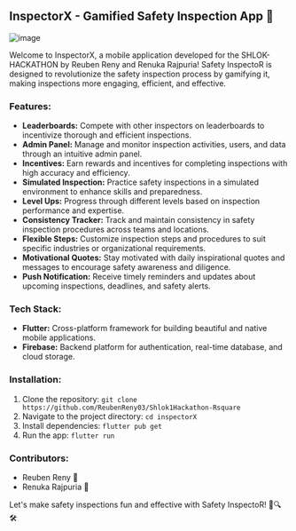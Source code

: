## InspectorX - Gamified Safety Inspection App 🚀

![image](https://github.com/ReubenReny03/Shlok1Hackathon-Rsquare/assets/91770238/1c4b42b1-df2f-4e53-9a9f-0f032d563286)


Welcome to InspectorX, a mobile application developed for the SHLOK-HACKATHON by Reuben Reny and Renuka Rajpuria! Safety InspectoR is designed to revolutionize the safety inspection process by gamifying it, making inspections more engaging, efficient, and effective.

### Features:
- **Leaderboards:** Compete with other inspectors on leaderboards to incentivize thorough and efficient inspections.
- **Admin Panel:** Manage and monitor inspection activities, users, and data through an intuitive admin panel.
- **Incentives:** Earn rewards and incentives for completing inspections with high accuracy and efficiency.
- **Simulated Inspection:** Practice safety inspections in a simulated environment to enhance skills and preparedness.
- **Level Ups:** Progress through different levels based on inspection performance and expertise.
- **Consistency Tracker:** Track and maintain consistency in safety inspection procedures across teams and locations.
- **Flexible Steps:** Customize inspection steps and procedures to suit specific industries or organizational requirements.
- **Motivational Quotes:** Stay motivated with daily inspirational quotes and messages to encourage safety awareness and diligence.
- **Push Notification:** Receive timely reminders and updates about upcoming inspections, deadlines, and safety alerts.

### Tech Stack:
- **Flutter:** Cross-platform framework for building beautiful and native mobile applications.
- **Firebase:** Backend platform for authentication, real-time database, and cloud storage.

### Installation:
1. Clone the repository: `git clone https://github.com/ReubenReny03/Shlok1Hackathon-Rsquare`
2. Navigate to the project directory: `cd inspectorX`
3. Install dependencies: `flutter pub get`
4. Run the app: `flutter run`

### Contributors:
- Reuben Reny 🚀
- Renuka Rajpuria 🌟

Let's make safety inspections fun and effective with Safety InspectoR! 💪🔍🛠️

